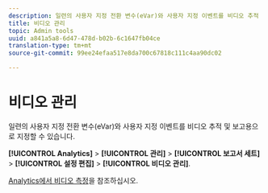 ```yaml
---
description: 일련의 사용자 지정 전환 변수(eVar)와 사용자 지정 이벤트를 비디오 추적 및 보고용으로 지정할 수 있습니다.
title: 비디오 관리
topic: Admin tools
uuid: a841a5a8-6d47-478d-b02b-6c1647fb04ce
translation-type: tm+mt
source-git-commit: 99ee24efaa517e8da700c67818c111c4aa90dc02

---
```



# 비디오 관리

일련의 사용자 지정 전환 변수(eVar)와 사용자 지정 이벤트를 비디오 추적 및 보고용으로 지정할 수 있습니다.

**[!UICONTROL Analytics]** > **[!UICONTROL 관리]** > **[!UICONTROL 보고서 세트]** > **[!UICONTROL 설정 편집]** > **[!UICONTROL 비디오 관리]**.

[Analytics에서 비디오 측정](https://marketing.adobe.com/resources/help/ko_KR/sc/appmeasurement/video/index.html)을 참조하십시오.
